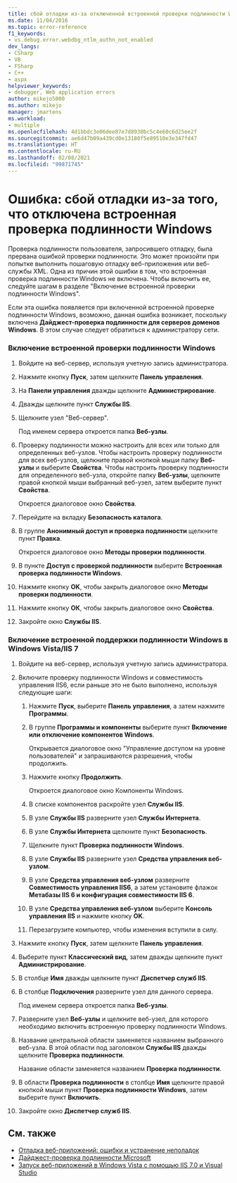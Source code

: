```yaml
---
title: сбой отладки из-за отключенной встроенной проверки подлинности Windows | Документация Майкрософт
ms.date: 11/04/2016
ms.topic: error-reference
f1_keywords:
- vs.debug.error.webdbg_ntlm_authn_not_enabled
dev_langs:
- CSharp
- VB
- FSharp
- C++
- aspx
helpviewer_keywords:
- debugger, Web application errors
author: mikejo5000
ms.author: mikejo
manager: jmartens
ms.workload:
- multiple
ms.openlocfilehash: 4d1bbdc3e06dee87e7d8930bc5c4e60c6d25ee2f
ms.sourcegitcommit: ae6d47b09a439cd0e13180f5e89510e3e347fd47
ms.translationtype: HT
ms.contentlocale: ru-RU
ms.lasthandoff: 02/08/2021
ms.locfileid: "99871745"
---
```

# <a name="error-debugging-failed-because-integrated-windows-authentication-is-not-enabled"></a>Ошибка: сбой отладки из-за того, что отключена встроенная проверка подлинности Windows
Проверка подлинности пользователя, запросившего отладку, была прервана ошибкой проверки подлинности. Это может произойти при попытке выполнить пошаговую отладку веб-приложения или веб-службы XML. Одна из причин этой ошибки в том, что встроенная проверка подлинности Windows не включена. Чтобы включить ее, следуйте шагам в разделе "Включение встроенной проверки подлинности Windows".

 Если эта ошибка появляется при включенной встроенной проверке подлинности Windows, возможно, данная ошибка возникает, поскольку включена **Дайджест-проверка подлинности для серверов доменов Windows**. В этом случае следует обратиться к администратору сети.

### <a name="to-enable-integrated-windows-authentication"></a>Включение встроенной проверки подлинности Windows

1. Войдите на веб-сервер, используя учетную запись администратора.

2. Нажмите кнопку **Пуск**, затем щелкните **Панель управления**.

3. На **Панели управления** дважды щелкните **Администрирование**.

4. Дважды щелкните пункт **Службы IIS**.

5. Щелкните узел "Веб-сервер".

     Под именем сервера откроется папка **Веб-узлы**.

6. Проверку подлинности можно настроить для всех или только для определенных веб-узлов. Чтобы настроить проверку подлинности для всех веб-узлов, щелкните правой кнопкой мыши папку **Веб-узлы** и выберите **Свойства**. Чтобы настроить проверку подлинности для определенного веб-узла, откройте папку **Веб-узлы**, щелкните правой кнопкой мыши выбранный веб-узел, затем выберите пункт **Свойства**.

     Откроется диалоговое окно **Свойства**.

7. Перейдите на вкладку **Безопасность каталога**.

8. В группе **Анонимный доступ и проверка подлинности** щелкните пункт **Правка**.

     Откроется диалоговое окно **Методы проверки подлинности**.

9. В пункте **Доступ с проверкой подлинности** выберите **Встроенная проверка подлинности Windows**.

10. Нажмите кнопку **OK**, чтобы закрыть диалоговое окно **Методы проверки подлинности**.

11. Нажмите кнопку **ОК**, чтобы закрыть диалоговое окно **Свойства**.

12. Закройте окно **Службы IIS**.

### <a name="to-enable-integrated-windows-authentication-in-windows-vistaiis-7"></a>Включение встроенной поддержки подлинности Windows в Windows Vista/IIS 7

1. Войдите на веб-сервер, используя учетную запись администратора.

2. Включите проверку подлинности Windows и совместимость управления IIS6, если раньше это не было выполнено, используя следующие шаги:

    1. Нажмите **Пуск**, выберите **Панель управления**, а затем нажмите **Программы**.

    2. В группе **Программы и компоненты** выберите пункт **Включение или отключение компонентов Windows**.

         Открывается диалоговое окно "Управление доступом на уровне пользователей" и запрашиваются разрешения, чтобы продолжить.

    3. Нажмите кнопку **Продолжить**.

         Откроется диалоговое окно Компоненты Windows.

    4. В списке компонентов раскройте узел **Службы IIS**.

    5. В узле **Службы IIS** разверните узел **Службы Интернета**.

    6. В узле **Службы Интернета** щелкните пункт **Безопасность**.

    7. Щелкните пункт **Проверка подлинности Windows**.

    8. В узле **Службы IIS** разверните узел **Средства управления веб-узлом**.

    9. В узле **Средства управления веб-узлом** разверните **Совместимость управления IIS6**, а затем установите флажок **Метабазы IIS 6 и конфигурация совместимости IIS 6**.

    10. В узле **Средства управления веб-узлом** выберите **Консоль управления IIS** и нажмите кнопку **OK**.

    11. Перезагрузите компьютер, чтобы изменения вступили в силу.

3. Нажмите кнопку **Пуск**, затем щелкните **Панель управления**.

4. Выберите пункт **Классический вид**, затем дважды щелкните пункт **Администрирование**.

5. В столбце **Имя** дважды щелкните пункт **Диспетчер служб IIS**.

6. В столбце **Подключения** разверните узел для данного сервера.

     Под именем сервера откроется папка **Веб-узлы**.

7. Разверните узел **Веб-узлы** и щелкните веб-узел, для которого необходимо включить встроенную проверку подлинности Windows.

8. Название центральной области заменяется названием выбранного веб-узла. В этой области под заголовком **Службы IIS** дважды щелкните **Проверка подлинности**.

     Название области заменяется названием **Проверка подлинности**.

9. В области **Проверка подлинности** в столбце **Имя** щелкните правой кнопкой мыши пункт **Проверка подлинности Windows**, затем выберите пункт **Включить**.

10. Закройте окно **Диспетчер служб IIS**.

## <a name="see-also"></a>См. также
- [Отладка веб-приложений: ошибки и устранение неполадок](../debugger/debugging-web-applications-errors-and-troubleshooting.md)
- [Дайджест-проверка подлинности Microsoft](/windows/win32/secauthn/microsoft-digest-authentication)
- [Запуск веб-приложений в Windows Vista с помощью IIS 7.0 и Visual Studio](/previous-versions/aa964620(v=vs.140))